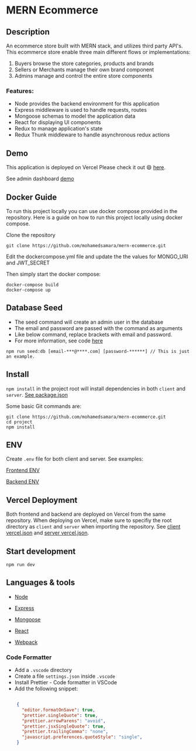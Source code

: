 
# MERN Ecommerce

## Description

An ecommerce store built with MERN stack, and utilizes third party API's. This ecommerce store enable three main different flows or implementations:

1. Buyers browse the store categories, products and brands
2. Sellers or Merchants manage their own brand component
3. Admins manage and control the entire store components 

### Features:

  * Node provides the backend environment for this application
  * Express middleware is used to handle requests, routes
  * Mongoose schemas to model the application data
  * React for displaying UI components
  * Redux to manage application's state
  * Redux Thunk middleware to handle asynchronous redux actions

## Demo

This application is deployed on Vercel Please check it out :smile: [here](https://mern-store-gold.vercel.app).

See admin dashboard [demo](https://mernstore-bucket.s3.us-east-2.amazonaws.com/admin.mp4)

## Docker Guide

To run this project locally you can use docker compose provided in the repository. Here is a guide on how to run this project locally using docker compose.

Clone the repository
```
git clone https://github.com/mohamedsamara/mern-ecommerce.git
```

Edit the dockercompose.yml file and update the the values for MONGO_URI and JWT_SECRET

Then simply start the docker compose:

```
docker-compose build
docker-compose up
```

## Database Seed

* The seed command will create an admin user in the database
* The email and password are passed with the command as arguments
* Like below command, replace brackets with email and password. 
* For more information, see code [here](server/utils/seed.js)

```
npm run seed:db [email-***@****.com] [password-******] // This is just an example.
```

## Install

`npm install` in the project root will install dependencies in both `client` and `server`. [See package.json](package.json)

Some basic Git commands are:

```
git clone https://github.com/mohamedsamara/mern-ecommerce.git
cd project
npm install
```

## ENV

Create `.env` file for both client and server. See examples:

[Frontend ENV](client/.env.example)

[Backend ENV](server/.env.example)


## Vercel Deployment

Both frontend and backend are deployed on Vercel from the same repository. When deploying on Vercel, make sure to specifiy the root directory as `client` and `server` when importing the repository. See [client vercel.json](client/vercel.json) and [server vercel.json](server/vercel.json).

## Start development

```
npm run dev
```

## Languages & tools

- [Node](https://nodejs.org/en/)

- [Express](https://expressjs.com/)

- [Mongoose](https://mongoosejs.com/)

- [React](https://reactjs.org/)

- [Webpack](https://webpack.js.org/)


### Code Formatter

- Add a `.vscode` directory
- Create a file `settings.json` inside `.vscode`
- Install Prettier - Code formatter in VSCode
- Add the following snippet:  

```json

    {
      "editor.formatOnSave": true,
      "prettier.singleQuote": true,
      "prettier.arrowParens": "avoid",
      "prettier.jsxSingleQuote": true,
      "prettier.trailingComma": "none",
      "javascript.preferences.quoteStyle": "single",
    }

```
